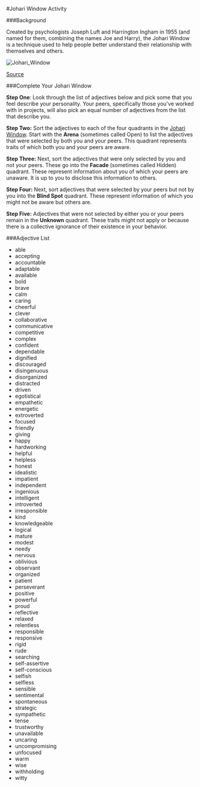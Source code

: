 #Johari Window Activity


###Background

Created by psychologists Joseph Luft and Harrington Ingham in 1955 (and named for them, combining the names Joe and Harry), the Johari Window is a technique used to help people better understand their relationship with themselves and others.

![Johari_Window](https://github.com/turingschool/professional_skills/blob/master/images/Johari_Window.png)

[Source](https://commons.wikimedia.org/wiki/File:Johari_Window.PNG)

###Complete Your Johari Window

**Step One**:
Look through the list of adjectives below and pick some that you feel describe your personality. Your peers, specifically those you've worked with in projects, will also pick an equal number of adjectives from the list that describe you. 

**Step Two:**
Sort the adjectives to each of the four quadrants in the [Johari Window](https://docs.google.com/document/d/1IFaKPTEA3V96i8cboxqeAfgKEyEbigwIxQ5KQ-lp440/edit?usp=sharing). Start with the **Arena** (sometimes called Open) to list the adjectives that were selected by both you and your peers. This quadrant represents traits of which both you and your peers are aware.

**Step Three:**
Next, sort the adjectives that were only selected by you and not your peers. These go into the **Facade** (sometimes called Hidden) quadrant. These represent information about you of which your peers are unaware. It is up to you to disclose this information to others.

**Step Four:**
Next, sort adjectives that were selected by your peers but not by you into the **Blind Spot** quadrant. These represent information of which you might not be aware but others are.  

**Step Five:**
Adjectives that were not selected by either you or your peers remain in the **Unknown** quadrant. These traits might not apply or because there is a collective ignorance of their existence in your behavior. 

###Adjective List

* able
* accepting
* accountable
* adaptable
* available
* bold
* brave
* calm
* caring
* cheerful
* clever
* collaborative
* communicative
* competitive
* complex
* confident
* dependable
* dignified
* discouraged
* disingenuous 
* disorganized
* distracted
* driven
* egotistical
* empathetic
* energetic
* extroverted
* focused
* friendly
* giving
* happy
* hardworking
* helpful
* helpless
* honest
* idealistic
* impatient
* independent
* ingenious
* intelligent
* introverted
* irresponsible
* kind
* knowledgeable
* logical
* mature
* modest
* needy
* nervous
* oblivious
* observant
* organized
* patient
* perseverant 
* positive
* powerful
* proud
* reflective
* relaxed
* relentless
* responsible
* responsive
* rigid
* rude
* searching
* self-assertive
* self-conscious
* selfish
* selfless
* sensible
* sentimental
* spontaneous
* strategic
* sympathetic
* tense
* trustworthy
* unavailable
* uncaring
* uncompromising
* unfocused
* warm
* wise
* withholding
* witty
